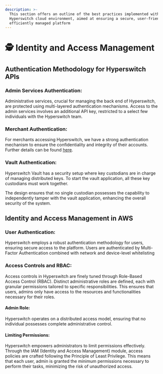 ```yaml
---
description: >-
  This section offers an outline of the best practices implemented within the
  Hyperswitch cloud environment, aimed at ensuring a secure, user-friendly, and
  efficiently managed platform
---
```


# 🕵️ Identity and Access Management

## Authentication Methodology for Hyperswitch APIs

### Admin Services Authentication:

Administrative services, crucial for managing the back end of Hyperswitch, are protected using multi-layered authentication mechanisms. Access to the admin services involves an additional API key, restricted to a select few individuals with the Hyperswitch team.

### Merchant Authentication:

For merchants accessing Hyperswitch, we have a strong authentication mechanism to ensure the confidentiality and integrity of their accounts. Further details can be found [here](https://api-reference.hyperswitch.io/introduction#authentication-and-api-keys).

### Vault Authentication:

Hyperswitch Vault has a security setup where key custodians are in charge of managing distributed keys. To start the vault application, all these key custodians must work together.&#x20;

The design ensures that no single custodian possesses the capability to independently tamper with the vault application, enhancing the overall security of the system.

## Identity and Access Management in AWS

### User Authentication:

Hyperswitch employs a robust authentication methodology for users, ensuring secure access to the platform. Users are authenticated by Multi-Factor Authentication combined with network and device-level whitelisting

### Access Controls and RBAC:

Access controls in Hyperswitch are finely tuned through Role-Based Access Control (RBAC). Distinct administrative roles are defined, each with granular permissions tailored to specific responsibilities. This ensures that users, admins only have access to the resources and functionalities necessary for their roles.

#### Admin Role:

Hyperswitch operates on a distributed access model, ensuring that no individual possesses complete administrative control.

#### Limiting Permissions:

Hyperswitch empowers administrators to limit permissions effectively. Through the IAM (Identity and Access Management) module, access policies are crafted following the Principle of Least Privilege. This means that each user, admin is granted the minimum permissions necessary to perform their tasks, minimizing the risk of unauthorized access.
